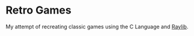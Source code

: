 # Retro Games

My attempt of recreating classic games using the C Language and 
[Raylib](https://github.com/raysan5/raylib).
